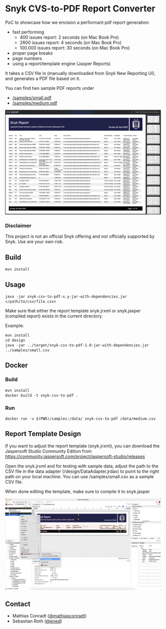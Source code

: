 # Snyk CVS-to-PDF Report Converter

PoC to showcase how we envision a performant pdf report generation:
- fast performing 
  - 400 issues report: 2 seconds (on Mac Book Pro)
  - 2600 issues report: 4 seconds (on Mac Book Pro)
  - 100.000 issues report: 30 seconds (on Mac Book Pro)
- proper page breaks
- page numbers
- using a report/template engine (Jasper Reports)

It takes a CSV file in (manually downloaded from Snyk New Reporting UI), and generates a PDF file based on it.

You can find two sample PDF reports under
- [/samples/small.pdf](/samples/small.pdf)
- [/samples/medium.pdf](/samples/medium.pdf)


![sample pdf](docs/small-pdf.png "Sample PDF")

### Disclaimer

This project is not an official Snyk offering and not officially supported by Snyk.
Use are your own risk.

## Build
```
mvn install
```

## Usage
```
java -jar snyk-csv-to-pdf-x.y-jar-with-dependencies.jar </path/to/csv/file.csv>
```

Make sure that either the report template snyk.jrxml or snyk.jasper (compiled report) exists in the current directory.

Example:
```
mvn install
cd design
java -jar ../target/snyk-csv-to-pdf-1.0-jar-with-dependencies.jar ../samples/small.csv
```

## Docker

### Build
```
mvn install
docker build -t snyk-csv-to-pdf .
```

### Run
```
docker run -v $(PWD)/samples:/data/ snyk-csv-to-pdf /data/medium.csv
```

## Report Template Design

If you want to adjust the report template (snyk.jrxml), you can download the Jaspersoft Studio Community Edition from https://community.jaspersoft.com/project/jaspersoft-studio/releases

Open the snyk.jrxml and for testing with sample data, adjust the path to the CSV file in the data adapter (/design/DataAdapter.jrdax) to point to the right path on your local machine.
You can use /samples/small.csv as a sample CSV file.

When done editing the template, make sure to compile it to snyk.jasper

![compiling](docs/jasperstudio1.png "Compiling from .jrxml to .jasper")

## Contact

- Mathias Conradt ([@mathiasconradt](https://github.com/mathiasconradt))
- Sebastian Roth ([@ened](https://github.com/ened))